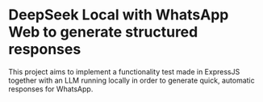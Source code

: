 # DeepSeek Local with WhatsApp Web to generate structured responses
This project aims to implement a functionality test made in ExpressJS together with an LLM running locally in order to generate quick, automatic responses for WhatsApp.
